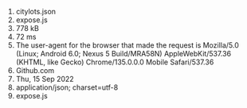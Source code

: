 1. citylots.json
2. expose.js
3. 778 kB
4. 72 ms
5. The user-agent for the browser that made the request is Mozilla/5.0 (Linux; Android 6.0; Nexus 5 Build/MRA58N) AppleWebKit/537.36 (KHTML, like Gecko) Chrome/135.0.0.0 Mobile Safari/537.36
6. Github.com
7. Thu, 15 Sep 2022
8. application/json; charset=utf-8
9. expose.js